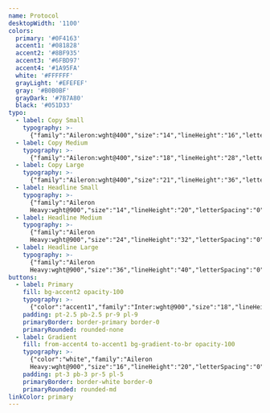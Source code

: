 ```yaml
---
name: Protocol
desktopWidth: '1100'
colors:
  primary: '#0F4163'
  accent1: '#081828'
  accent2: '#8BF935'
  accent3: '#6FBD97'
  accent4: '#1A95FA'
  white: '#FFFFFF'
  grayLight: '#EFEFEF'
  gray: '#B0B0BF'
  grayDark: '#7B7A80'
  black: '#051D33'
typo:
  - label: Copy Small
    typography: >-
      {"family":"Aileron:wght@400","size":"14","lineHeight":"16","letterSpacing":"0","margin":"0","smSize":"14","smLineHeight":"16","smLetterSpacing":"0","smMargin":"0"}
  - label: Copy Medium
    typography: >-
      {"family":"Aileron:wght@400","size":"18","lineHeight":"28","letterSpacing":"0","margin":"10","smSize":"18","smLineHeight":"28","smLetterSpacing":"0","smMargin":"20"}
  - label: Copy Large
    typography: >-
      {"family":"Aileron:wght@400","size":"21","lineHeight":"36","letterSpacing":"0","margin":"0","smSize":"21","smLineHeight":"36","smLetterSpacing":"0","smMargin":"0"}
  - label: Headline Small
    typography: >-
      {"family":"Aileron
      Heavy:wght@900","size":"14","lineHeight":"20","letterSpacing":"0","margin":"0","smSize":"14","smLineHeight":"20","smLetterSpacing":"0","smMargin":"0"}
  - label: Headline Medium
    typography: >-
      {"family":"Aileron
      Heavy:wght@900","size":"24","lineHeight":"32","letterSpacing":"0","margin":"0","smSize":"24","smLineHeight":"32","smLetterSpacing":"0","smMargin":"0"}
  - label: Headline Large
    typography: >-
      {"family":"Aileron
      Heavy:wght@900","size":"36","lineHeight":"40","letterSpacing":"0","margin":"0","smSize":"36","smLineHeight":"40","smLetterSpacing":"0","smMargin":"0"}
buttons:
  - label: Primary
    fill: bg-accent2 opacity-100
    typography: >-
      {"color":"accent1","family":"Inter:wght@900","size":"18","lineHeight":"18","letterSpacing":"0","smSize":"18","smLineHeight":"18","smLetterSpacing":"0"}
    padding: pt-2.5 pb-2.5 pr-9 pl-9
    primaryBorder: border-primary border-0
    primaryRounded: rounded-none
  - label: Gradient
    fill: from-accent4 to-accent1 bg-gradient-to-br opacity-100
    typography: >-
      {"color":"white","family":"Aileron
      Heavy:wght@900","size":"16","lineHeight":"20","letterSpacing":"0","smSize":"16","smLineHeight":"20","smLetterSpacing":"0"}
    padding: pt-3 pb-3 pr-5 pl-5
    primaryBorder: border-white border-0
    primaryRounded: rounded-md
linkColor: primary
---
```


